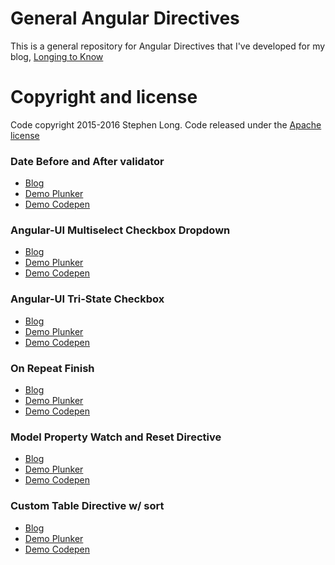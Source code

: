 # General Angular Directives

This is a general repository for Angular Directives that I've developed for my blog, [Longing to Know](https://long2know.com)

# Copyright and license

Code copyright 2015-2016 Stephen Long.  Code released under the [Apache license](https://github.com/long2know/angular-directives-general/blob/master/LICENSE.md)

### Date Before and After validator
  - [Blog](https://long2know.com/2015/07/angular-date-before-and-after-validation/)
  - [Demo Plunker](http://plnkr.co/edit/URH2Ie?p=preview)
  - [Demo Codepen](http://codepen.io/long2know/pen/ZGPvdg)

### Angular-UI Multiselect Checkbox Dropdown
  - [Blog](https://long2know.com/2015/07/angular-multiselect-dropdown/)
  - [Demo Plunker](http://plnkr.co/edit/uWZT3I?p=preview)
  - [Demo Codepen](http://codepen.io/long2know/pen/PqLRyZ)
 
### Angular-UI Tri-State Checkbox
  - [Blog](https://long2know.com/2015/04/angular-tri-state-checkbox/)
  - [Demo Plunker](http://plnkr.co/edit/4R4OJ1?p=preview)
  - [Demo Codepen](http://codepen.io/long2know/pen/NqJYQg)
  
### On Repeat Finish
- [Blog](https://long2know.com/2015/03/animating-and-angular-repeater-finish/)
- [Demo Plunker](http://plnkr.co/edit/tUTzOS?p=preview)
- [Demo Codepen](http://codepen.io/long2know/pen/WvmJod)

### Model Property Watch and Reset Directive
- [Blog](https://long2know.com)
- [Demo Plunker](http://plnkr.co/edit/w876ka?p=preview)
- [Demo Codepen](http://codepen.io/long2know/pen/PqLvBX)

### Custom Table Directive w/ sort
- [Blog](https://long2know.com/2015/09/angular-reusable-table-directive/)
- [Demo Plunker](http://plnkr.co/edit/GSORcd?p=preview)
- [Demo Codepen](http://codepen.io/long2know/pen/dYPvOW)

